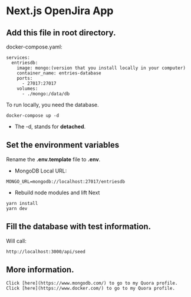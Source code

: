 # Next.js OpenJira App


## Add this file in root directory.

docker-compose.yaml:
```
services:
  entriesdb:
    image: mongo:(version that you install locally in your computer)
    container_name: entries-database
    ports:
      - 27017:27017
    volumes:
      - ./mongo:/data/db
```


To run locally, you need the database.
```
docker-compose up -d
```

* The -d, stands for __detached__.


## Set the environment variables
Rename the __.env.template__ file to __.env__.
* MongoDB Local URL:
```
MONGO_URL=mongodb://localhost:27017/entriesdb
```

* Rebuild node modules and lift Next
```
yarn install
yarn dev
```


## Fill the database with test information.

Will call:
```
http://localhost:3000/api/seed
```


## More information.

```
Click [here](https://www.mongodb.com/) to go to my Quora profile. 
Click [here](https://www.docker.com/) to go to my Quora profile.


```



